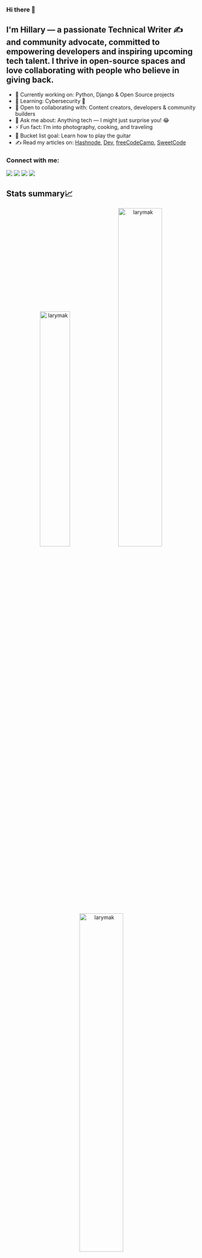 ### Hi there 👋

## I'm Hillary — a passionate Technical Writer ✍️ and community advocate, committed to empowering developers and inspiring upcoming tech talent. I thrive in open-source spaces and love collaborating with people who believe in giving back.

- 🔭 Currently working on: Python, Django & Open Source projects
- 🌱 Learning: Cybersecurity 🔐
- 👯 Open to collaborating with: Content creators, developers & community builders
- 💬 Ask me about: Anything tech — I might just surprise you! 😂
- ⚡ Fun fact: I’m into photography, cooking, and traveling
- 🎸 Bucket list goal: Learn how to play the guitar
- ✍ Read my articles on: [Hashnode](https://larymak.hashnode.dev/), [Dev](https://dev.to/larymak), [freeCodeCamp](https://www.freecodecamp.org/news/author/larymak/), [SweetCode](https://sweetcode.io/author/hnyakundi/)

### Connect with me:

<p align="left">  
<a href="https://twitter.com/larymak1_" target="blank"><img src="https://img.icons8.com/color/35/000000/twitter--v2.png"/></a>
<a href="https://linkedin.com/in/hillary-nyakundi" target="blank"><img src="https://img.icons8.com/color/35/000000/linkedin.png"/></a>
<a href="https://www.youtube.com/c/TheAfricanDeveloper" target="blank"><img src="https://img.icons8.com/color/35/000000/youtube-play.png"/></a>
<a href="mailto:hillarynyk@gmail.com" target="blank"><img src="https://img.icons8.com/color/35/000000/gmail.png"/></a>
</p>

## Stats summary📈

<p align="center">
<img width="40%" src="https://github-readme-stats.vercel.app/api/top-langs?username=larymak&show_icons=true&theme=dracula&title_color=ff8000&text_color=ffffff&bg_color=6a6a6a&locale=en&layout=compact&hide_border=true" alt="larymak" /> 
<img width="48%" src="https://github-readme-stats.vercel.app/api?username=larymak&show_icons=true&theme=dracula&title_color=ff8000&text_color=ffffff&bg_color=6a6a6a&locale=en&hide_border=true" alt="larymak" />
<img width="48%" src="https://github-readme-streak-stats.herokuapp.com/?user=larymak&theme=highcontrast&hide_border=true" alt="larymak" />
</p>
